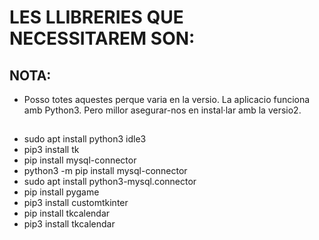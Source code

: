 # LES LLIBRERIES QUE NECESSITAREM SON:

## NOTA:
- Posso totes aquestes perque varia en la versio. La aplicacio funciona amb Python3. Pero millor asegurar-nos en instal·lar amb la versio2.

## 
- sudo apt install python3 idle3
- pip3 install tk
- pip install mysql-connector
- python3 -m pip install mysql-connector
- sudo apt install python3-mysql.connector
- pip install pygame
- pip3 install customtkinter
- pip install tkcalendar
- pip3 install tkcalendar
